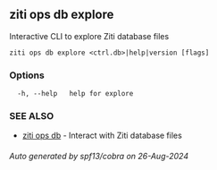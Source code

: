 ## ziti ops db explore

Interactive CLI to explore Ziti database files

```
ziti ops db explore <ctrl.db>|help|version [flags]
```

### Options

```
  -h, --help   help for explore
```

### SEE ALSO

* [ziti ops db](../db.md)	 - Interact with Ziti database files

###### Auto generated by spf13/cobra on 26-Aug-2024
